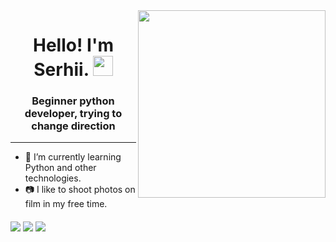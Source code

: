 <img align="right" src="https://user-images.githubusercontent.com/75932048/152502708-30bd327f-890a-4a11-b64f-af00e6e7804a.gif" height = 300>

<h1 align="center">Hello! I'm Serhii.
<img src="https://github.com/blackcater/blackcater/raw/main/images/Hi.gif" height="32"/></h1>
<h3 align="center">Beginner python developer, trying to change direction</h3>

-------

<ul>
  <li>🌱 I’m currently learning Python and other technologies.</li>
  <li>📷 I like to shoot photos on film in my free time.</li>
</ul>

<a href="mailto:sergeyluk92@gmail.com"><img text-align: center align="middle" src="https://img.shields.io/badge/Gmail-D14836?style=for-the-badge&logo=gmail&logoColor=white"/></a>
<a href="https://www.linkedin.com/in/lukianchenko/"><img align="middle" src="https://img.shields.io/badge/linkedin-%230077B5.svg?style=for-the-badge&logo=linkedin&logoColor=white"/></a>
<a href="https://www.instagram.com/sergey.lukyan/"><img align="middle" src="https://img.shields.io/badge/Instagram-%23E4405F.svg?style=for-the-badge&logo=Instagram&logoColor=white"/></a>

